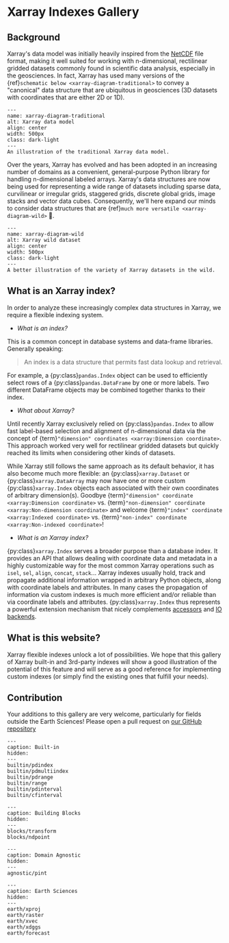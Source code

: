 # Xarray Indexes Gallery

## Background

Xarray's data model was initially heavily inspired from the
[NetCDF](https://www.unidata.ucar.edu/software/netcdf/) file format, making it
well suited for working with n-dimensional, rectilinear gridded datasets
commonly found in scientific data analysis, especially in the geosciences. In
fact, Xarray has used many versions of the {ref}`schematic below <xarray-diagram-traditional>` to convey a "canonical" data structure that are
ubiquitous in geosciences (3D datasets with coordinates that are either 2D or
1D).

```{figure} _static/figs/xarray-dataset-diagram-legacy.png
---
name: xarray-diagram-traditional
alt: Xarray data model
align: center
width: 500px
class: dark-light
---
An illustration of the traditional Xarray data model.
```

Over the years, Xarray has evolved and has been adopted in an increasing number
of domains as a convenient, general-purpose Python library for handling
n-dimensional labeled arrays. Xarray's data structures are now being used for
representing a wide range of datasets including sparse data, curvilinear or
irregular grids, staggered grids, discrete global grids, image stacks and vector
data cubes. Consequently, we'll here expand our minds to consider data
structures that are {ref}`much more versatile <xarray-diagram-wild>` 🤯.

```{figure} _static/figs/xarray-dataset-diagram-new.png
---
name: xarray-diagram-wild
alt: Xarray wild dataset
align: center
width: 500px
class: dark-light
---
A better illustration of the variety of Xarray datasets in the wild.
```

## What is an Xarray index?

In order to analyze these increasingly complex data structures in Xarray, we
require a flexible indexing system.

- _What is an index?_

This is a common concept in database systems and data-frame libraries. Generally
speaking:

> An index is a data structure that permits fast data lookup and retrieval.

For example, a {py:class}`pandas.Index` object can be used to efficiently select
rows of a {py:class}`pandas.DataFrame` by one or more labels. Two different
DataFrame objects may be combined together thanks to their index.

- _What about Xarray?_

Until recently Xarray exclusively relied on {py:class}`pandas.Index` to allow
fast label-based selection and alignment of n-dimensional data via the concept
of {term}`"dimension" coordinates <xarray:Dimension coordinate>`. This approach
worked very well for rectilinear gridded datasets but quickly reached its limits
when considering other kinds of datasets.

While Xarray still follows the same approach as its default behavior, it has
also become much more flexible: an {py:class}`xarray.Dataset` or
{py:class}`xarray.DataArray` may now have one or more custom
{py:class}`xarray.Index` objects each associated with their own coordinates of
arbitrary dimension(s). Goodbye {term}`"dimension" coordinate <xarray:Dimension coordinate>` vs. {term}`"non-dimension" coordinate <xarray:Non-dimension coordinate>` and welcome {term}`"index" coordinate <xarray:Indexed coordinate>`
vs. {term}`"non-index" coordinate <xarray:Non-indexed coordinate>`!

- _What is an Xarray index?_

{py:class}`xarray.Index` serves a broader purpose than a database index. It
provides an API that allows dealing with coordinate data and metadata in a
highly customizable way for the most common Xarray operations such as `isel`,
`sel`, `align`, `concat`, `stack`... Xarray indexes usually hold, track and
propagate additional information wrapped in arbitrary Python objects, along with
coordinate labels and attributes. In many cases the propagation of information
via custom indexes is much more efficient and/or reliable than via coordinate
labels and attributes. {py:class}`xarray.Index` thus represents a powerful
extension mechanism that nicely complements
[accessors](https://docs.xarray.dev/en/stable/internals/extending-xarray.html)
and [IO
backends](https://docs.xarray.dev/en/stable/internals/how-to-add-new-backend.html).

## What is this website?

Xarray flexible indexes unlock a lot of possibilities. We hope that this gallery
of Xarray built-in and 3rd-party indexes will show a good illustration of the
potential of this feature and will serve as a good reference for implementing
custom indexes (or simply find the existing ones that fulfill your needs).

## Contribution

Your additions to this gallery are very welcome, particularly for fields outside the Earth Sciences! Please open a pull request on [our GitHub repository](https://github.com/xarray-contrib/xarray-indexes)

```{toctree}
---
caption: Built-in
hidden:
---
builtin/pdindex
builtin/pdmultiindex
builtin/pdrange
builtin/range
builtin/pdinterval
builtin/cfinterval
```

```{toctree}
---
caption: Building Blocks
hidden:
---
blocks/transform
blocks/ndpoint
```

```{toctree}
---
caption: Domain Agnostic
hidden:
---
agnostic/pint
```

```{toctree}
---
caption: Earth Sciences
hidden:
---
earth/xproj
earth/raster
earth/xvec
earth/xdggs
earth/forecast
```
